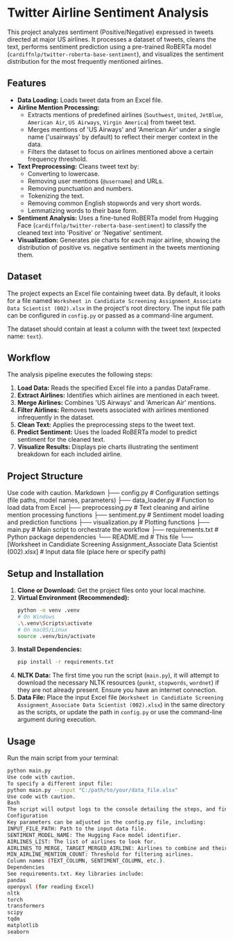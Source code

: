 # Twitter Airline Sentiment Analysis

This project analyzes sentiment (Positive/Negative) expressed in tweets directed at major US airlines. It processes a dataset of tweets, cleans the text, performs sentiment prediction using a pre-trained RoBERTa model (`cardiffnlp/twitter-roberta-base-sentiment`), and visualizes the sentiment distribution for the most frequently mentioned airlines.

## Features

*   **Data Loading:** Loads tweet data from an Excel file.
*   **Airline Mention Processing:**
    *   Extracts mentions of predefined airlines (`Southwest`, `United`, `JetBlue`, `American Air`, `US Airways`, `Virgin America`) from tweet text.
    *   Merges mentions of 'US Airways' and 'American Air' under a single name ('usairways' by default) to reflect their merger context in the data.
    *   Filters the dataset to focus on airlines mentioned above a certain frequency threshold.
*   **Text Preprocessing:** Cleans tweet text by:
    *   Converting to lowercase.
    *   Removing user mentions (`@username`) and URLs.
    *   Removing punctuation and numbers.
    *   Tokenizing the text.
    *   Removing common English stopwords and very short words.
    *   Lemmatizing words to their base form.
*   **Sentiment Analysis:** Uses a fine-tuned RoBERTa model from Hugging Face (`cardiffnlp/twitter-roberta-base-sentiment`) to classify the cleaned text into 'Positive' or 'Negative' sentiment.
*   **Visualization:** Generates pie charts for each major airline, showing the distribution of positive vs. negative sentiment in the tweets mentioning them.

## Dataset

The project expects an Excel file containing tweet data. By default, it looks for a file named `Worksheet in Candidiate Screening Assignment_Associate Data Scientist (002).xlsx` in the project's root directory. The input file path can be configured in `config.py` or passed as a command-line argument.

The dataset should contain at least a column with the tweet text (expected name: `text`).

## Workflow

The analysis pipeline executes the following steps:

1.  **Load Data:** Reads the specified Excel file into a pandas DataFrame.
2.  **Extract Airlines:** Identifies which airlines are mentioned in each tweet.
3.  **Merge Airlines:** Combines 'US Airways' and 'American Air' mentions.
4.  **Filter Airlines:** Removes tweets associated with airlines mentioned infrequently in the dataset.
5.  **Clean Text:** Applies the preprocessing steps to the tweet text.
6.  **Predict Sentiment:** Uses the loaded RoBERTa model to predict sentiment for the cleaned text.
7.  **Visualize Results:** Displays pie charts illustrating the sentiment breakdown for each included airline.

## Project Structure
Use code with caution.
Markdown
├── config.py # Configuration settings (file paths, model names, parameters)
├── data_loader.py # Function to load data from Excel
├── preprocessing.py # Text cleaning and airline mention processing functions
├── sentiment.py # Sentiment model loading and prediction functions
├── visualization.py # Plotting functions
├── main.py # Main script to orchestrate the workflow
├── requirements.txt # Python package dependencies
└── README.md # This file
└── [Worksheet in Candidiate Screening Assignment_Associate Data Scientist (002).xlsx] # Input data file (place here or specify path)
## Setup and Installation

1.  **Clone or Download:** Get the project files onto your local machine.
2.  **Virtual Environment (Recommended):**
    ```bash
    python -m venv .venv
    # On Windows
    .\.venv\Scripts\activate
    # On macOS/Linux
    source .venv/bin/activate
    ```
3.  **Install Dependencies:**
    ```bash
    pip install -r requirements.txt
    ```
4.  **NLTK Data:** The first time you run the script (`main.py`), it will attempt to download the necessary NLTK resources (`punkt`, `stopwords`, `wordnet`) if they are not already present. Ensure you have an internet connection.
5.  **Data File:** Place the input Excel file (`Worksheet in Candidiate Screening Assignment_Associate Data Scientist (002).xlsx`) in the same directory as the scripts, or update the path in `config.py` or use the command-line argument during execution.

## Usage

Run the main script from your terminal:

```bash
python main.py
Use code with caution.
To specify a different input file:
python main.py --input "C:/path/to/your/data_file.xlsx"
Use code with caution.
Bash
The script will output logs to the console detailing the steps, and finally display the sentiment distribution pie charts.
Configuration
Key parameters can be adjusted in the config.py file, including:
INPUT_FILE_PATH: Path to the input data file.
SENTIMENT_MODEL_NAME: The Hugging Face model identifier.
AIRLINES_LIST: The list of airlines to look for.
AIRLINES_TO_MERGE, TARGET_MERGED_AIRLINE: Airlines to combine and their target name.
MIN_AIRLINE_MENTION_COUNT: Threshold for filtering airlines.
Column names (TEXT_COLUMN, SENTIMENT_COLUMN, etc.).
Dependencies
See requirements.txt. Key libraries include:
pandas
openpyxl (for reading Excel)
nltk
torch
transformers
scipy
tqdm
matplotlib
seaborn
